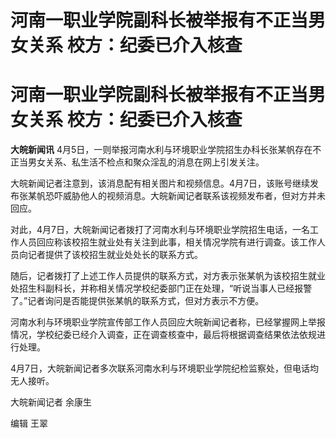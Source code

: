 # 河南一职业学院副科长被举报有不正当男女关系 校方：纪委已介入核查

# 河南一职业学院副科长被举报有不正当男女关系 校方：纪委已介入核查

**大皖新闻讯** 4月5日，一则举报河南水利与环境职业学院招生办科长张某帆存在不正当男女关系、私生活不检点和聚众淫乱的消息在网上引发关注。

大皖新闻记者注意到，该消息配有相关图片和视频信息。4月7日，该账号继续发布张某帆恐吓威胁他人的视频消息。大皖新闻记者联系该视频发布者，但对方并未回应。

对此，4月7日，大皖新闻记者拨打了河南水利与环境职业学院招生电话，一名工作人员回应称该校招生就业处有关注到此事，相关情况学院有进行调查。该工作人员向记者提供了该校招生就业处处长的联系方式。

随后，记者拨打了上述工作人员提供的联系方式，对方表示张某帆为该校招生就业处招生科副科长，并称相关情况学校纪委部门正在处理，“听说当事人已经报警了。”记者询问是否能提供张某帆的联系方式，但对方表示不方便。

河南水利与环境职业学院宣传部工作人员回应大皖新闻记者称，已经掌握网上举报情况，学校纪委已经介入调查，正在调查核查中，最后将根据调查结果依法依规进行处理。

4月7日，大皖新闻记者多次联系河南水利与环境职业学院纪检监察处，但电话均无人接听。

大皖新闻记者 余康生

编辑 王翠

